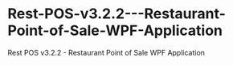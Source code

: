 # Rest-POS-v3.2.2---Restaurant-Point-of-Sale-WPF-Application
Rest POS v3.2.2 - Restaurant Point of Sale WPF Application
